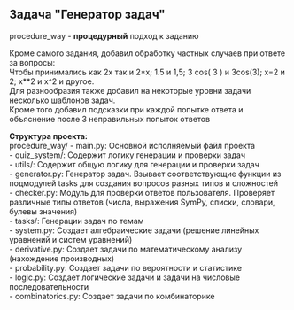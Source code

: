 ## Задача "Генератор задач"

procedure_way - **процедурный** подход к заданию

Кроме самого задания, добавил обработку частных случаев при ответе за вопросы:<br>
Чтобы принимались как 2x так и 2*x; 1.5 и 1,5; 3 cos( 3 ) и 3cos(3); x=2 и 2; x**2 и x^2 и другое.<br>
Для разнообразия также добавил на некоторые уровни задачи несколько шаблонов задач.<br>
Кроме того добавил подсказки при каждой попытке ответа и объяснение после 3 неправильных попыток ответов<br>

**Структура проекта:**<br>
procedure_way/
    - main.py: Основной исполняемый файл проекта<br>
    - quiz_system/: Содержит логику генерации и проверки задач<br>
        - utils/: Содержит общую логику для генерации и проверки задач<br>
            - generator.py: Генератор задач. Взывает соответствующие функции из подмодулей tasks для создания вопросов разных типов и сложностей<br>
            - checker.py: Модуль для проверки ответов пользователя. Проверяет различные типы ответов (числа, выражения SymPy, списки, словари, булевы значения)<br>
        - tasks/: Генерации задач по темам<br>
            - system.py: Создает алгебраические задачи (решение линейных уравнений и систем уравнений)<br>
            - derivative.py: Создает задачи по математическому анализу (нахождение производных)<br>
            - probability.py: Создает задачи по вероятности и статистике<br>
            - logic.py: Создает логические задачи и задачи на числовые последовательности<br>
            - combinatorics.py: Создает задачи по комбинаторике<br>

